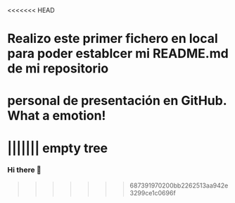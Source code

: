 <<<<<<< HEAD
# Realizo este primer fichero en local para poder establcer mi README.md de mi repositorio
# personal de presentación en GitHub. What a emotion!
||||||| empty tree
=======
### Hi there 👋

<!--
**CarlosAStabile/CarlosAStabile** is a ✨ _special_ ✨ repository because its `README.md` (this file) appears on your GitHub profile.

Here are some ideas to get you started:

- 🔭 I’m currently working on ...
- 🌱 I’m currently learning ...
- 👯 I’m looking to collaborate on ...
- 🤔 I’m looking for help with ...
- 💬 Ask me about ...
- 📫 How to reach me: ...
- 😄 Pronouns: ...
- ⚡ Fun fact: ...
-->
>>>>>>> 687391970200bb2262513aa942e3299ce1c0696f
